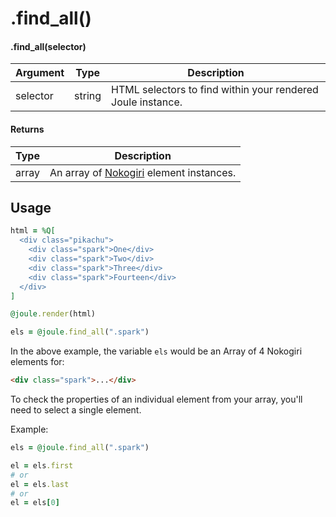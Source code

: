 # .find_all()

#### .find_all(selector)

| Argument | Type | Description |
| --- | --- | --- |
| selector | string | HTML selectors to find within your rendered Joule instance. |


#### Returns

| Type | Description |
| --- | --- |
| array | An array of [Nokogiri](https://github.com/sparklemotion/nokogiri) element instances. |


## Usage

```rb
html = %Q[
  <div class="pikachu">
    <div class="spark">One</div>
    <div class="spark">Two</div>
    <div class="spark">Three</div>
    <div class="spark">Fourteen</div>
  </div>
]

@joule.render(html)

els = @joule.find_all(".spark")
```

In the above example, the variable `els` would be an Array of 4 Nokogiri elements for:

```html
<div class="spark">...</div>
```

To check the properties of an individual element from your array, you'll need to select a single element.

Example:
```ruby
els = @joule.find_all(".spark")

el = els.first
# or
el = els.last
# or
el = els[0]
```
